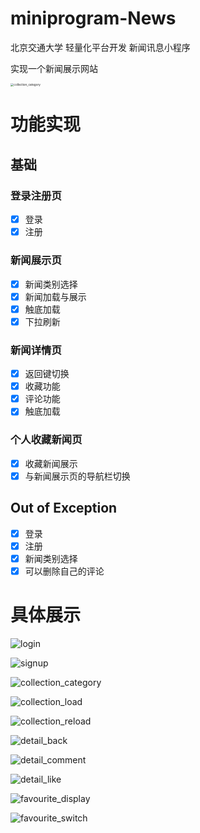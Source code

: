 # miniprogram-News
北京交通大学 轻量化平台开发 新闻讯息小程序

实现一个新闻展示网站

<img src="README.assets/collection_category.gif" alt="collection_category" style="zoom: 33%;" />

# 功能实现

## 基础

### 登录注册页

- [x] 登录
- [x] 注册

### 新闻展示页

- [x] 新闻类别选择
- [x] 新闻加载与展示
- [x] 触底加载
- [x] 下拉刷新

### 新闻详情页

- [x] 返回键切换
- [x] 收藏功能
- [x] 评论功能
- [x] 触底加载

### 个人收藏新闻页

- [x] 收藏新闻展示
- [x] 与新闻展示页的导航栏切换

## Out of Exception

- [x] 登录
- [x] 注册
- [x] 新闻类别选择
- [x] 可以删除自己的评论

# 具体展示

![login](README.assets/login.gif)

![signup](README.assets/signup.gif)

![collection_category](README.assets/collection_category.gif)

![collection_load](README.assets/collection_load.gif)

![collection_reload](README.assets/collection_reload.gif)

![detail_back](README.assets/detail_back.gif)

![detail_comment](README.assets/detail_comment.gif)

![detail_like](README.assets/detail_like.gif)

![favourite_display](README.assets/favourite_display.gif)

![favourite_switch](README.assets/favourite_switch.gif)

